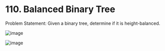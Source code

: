 # 110. Balanced Binary Tree

Problem Statement: Given a binary tree, determine if it is height-balanced.

![image](https://github.com/aryanv175/leetcode/assets/91381804/4b71e7f9-df2a-4244-b854-e16e31a3ebdb)

![image](https://github.com/aryanv175/leetcode/assets/91381804/045e5e42-0a77-48cf-b059-cb62956355a9)
